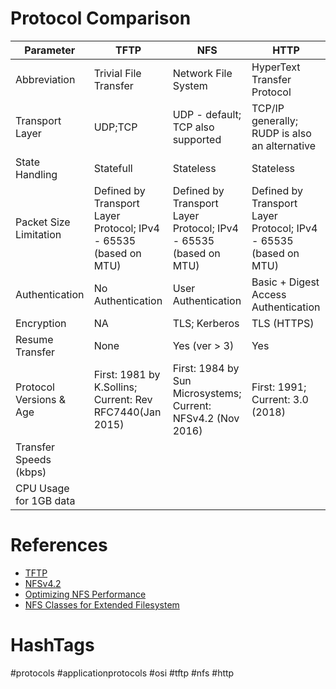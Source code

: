 # Protocol Comparison

| Parameter               | TFTP                                                             | NFS                                                              | HTTP                                                             |
|-------------------------|------------------------------------------------------------------|------------------------------------------------------------------|------------------------------------------------------------------|
| Abbreviation            | Trivial File Transfer                                            | Network File System                                              | HyperText Transfer Protocol                                      |
| Transport Layer         | UDP;TCP                                                          | UDP - default; TCP also supported                                | TCP/IP generally; RUDP is also an alternative                    |
| State Handling          | Statefull                                                        | Stateless                                                        | Stateless                                                        |
| Packet Size Limitation  | Defined by Transport Layer Protocol; IPv4 - 65535 (based on MTU) | Defined by Transport Layer Protocol; IPv4 - 65535 (based on MTU) | Defined by Transport Layer Protocol; IPv4 - 65535 (based on MTU) |
| Authentication          | No Authentication                                                | User Authentication                                              | Basic + Digest Access Authentication                             |
| Encryption              | NA                                                               | TLS; Kerberos                                                    | TLS (HTTPS)                                                      |
| Resume Transfer         | None                                                             | Yes (ver > 3)                                                    | Yes                                                              |
| Protocol Versions & Age | First: 1981 by K.Sollins; Current: Rev RFC7440(Jan 2015)         | First: 1984 by Sun Microsystems; Current: NFSv4.2 (Nov 2016)     | First: 1991; Current: 3.0 (2018)                                 |
| Transfer Speeds (kbps)  |                                                                  |                                                                  |                                                                  |
| CPU Usage for 1GB data  |                                                                  |                                                                  |                                                                  |


# References
* [TFTP](https://tools.ietf.org/html/rfc1350)
* [NFSv4.2](https://tools.ietf.org/html/rfc7862)
* [Optimizing NFS Performance](https://tldp.org/HOWTO/NFS-HOWTO/performance.html)
* [NFS Classes for Extended Filesystem](https://docs.oracle.com/cd/E19455-01/806-1067/6jacl3e6p/index.html)

# HashTags
#protocols #applicationprotocols #osi #tftp #nfs #http